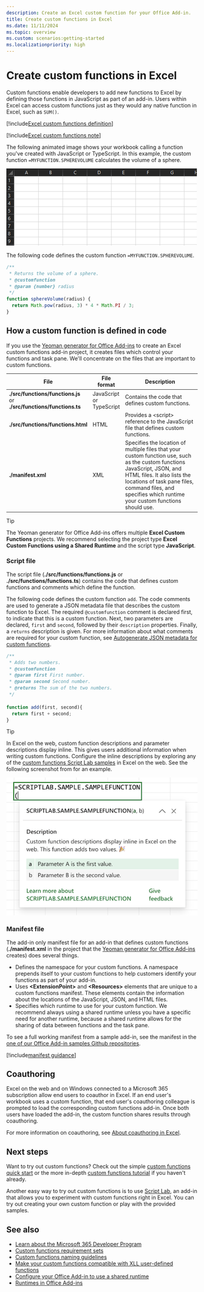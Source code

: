 ```yaml
---
description: Create an Excel custom function for your Office Add-in.
title: Create custom functions in Excel
ms.date: 11/11/2024
ms.topic: overview
ms.custom: scenarios:getting-started
ms.localizationpriority: high
---
```

# Create custom functions in Excel

Custom functions enable developers to add new functions to Excel by defining those functions in JavaScript as part of an add-in. Users within Excel can access custom functions just as they would any native function in Excel, such as `SUM()`.

[!include[Excel custom functions definition](../includes/excel-custom-functions-definition.md)]

[!include[Excel custom functions note](../includes/excel-custom-functions-note.md)]

The following animated image shows your workbook calling a function you've created with JavaScript or TypeScript. In this example, the custom function `=MYFUNCTION.SPHEREVOLUME` calculates the volume of a sphere.

![Animated image showing an end user inserting the MYFUNCTION.SPHEREVOLUME custom function into a cell of an Excel worksheet.](../images/SphereVolumeNew.gif)

The following code defines the custom function `=MYFUNCTION.SPHEREVOLUME`.

```js
/**
 * Returns the volume of a sphere.
 * @customfunction
 * @param {number} radius
 */
function sphereVolume(radius) {
  return Math.pow(radius, 3) * 4 * Math.PI / 3;
}
```

## How a custom function is defined in code

If you use the [Yeoman generator for Office Add-ins](../develop/yeoman-generator-overview.md) to create an Excel custom functions add-in project, it creates files which control your functions and task pane. We'll concentrate on the files that are important to custom functions.

| File | File format | Description |
|------|-------------|-------------|
| **./src/functions/functions.js**<br/>or<br/>**./src/functions/functions.ts** | JavaScript<br/>or<br/>TypeScript | Contains the code that defines custom functions. |
| **./src/functions/functions.html** | HTML | Provides a &lt;script&gt; reference to the JavaScript file that defines custom functions. |
| **./manifest.xml** | XML | Specifies the location of multiple files that your custom function use, such as the custom functions JavaScript, JSON, and HTML files. It also lists the locations of task pane files, command files, and specifies which runtime your custom functions should use. |

> [!TIP]
> The Yeoman generator for Office Add-ins offers multiple **Excel Custom Functions** projects. We recommend selecting the project type **Excel Custom Functions using a Shared Runtime** and the script type **JavaScript**.

### Script file

The script file (**./src/functions/functions.js** or **./src/functions/functions.ts**) contains the code that defines custom functions and comments which define the function.

The following code defines the custom function `add`. The code comments are used to generate a JSON metadata file that describes the custom function to Excel. The required `@customfunction` comment is declared first, to indicate that this is a custom function. Next, two parameters are declared, `first` and `second`, followed by their `description` properties. Finally, a `returns` description is given. For more information about what comments are required for your custom function, see [Autogenerate JSON metadata for custom functions](custom-functions-json-autogeneration.md).

```js
/**
 * Adds two numbers.
 * @customfunction 
 * @param first First number.
 * @param second Second number.
 * @returns The sum of the two numbers.
 */

function add(first, second){
  return first + second;
}
```

> [!TIP]
> In Excel on the web, custom function descriptions and parameter descriptions display inline. This gives users additional information when writing custom functions. Configure the inline descriptions by exploring any of the [custom functions Script Lab samples](https://github.com/OfficeDev/office-js-snippets/tree/prod/samples/excel/16-custom-functions) in Excel on the web. See the following screenshot from for an example.
>
> ![A custom function with inline descriptions displayed in Excel on the web.](../images/custom-functions-inline-description.png)

### Manifest file

The add-in only manifest file for an add-in that defines custom functions (**./manifest.xml** in the project that the [Yeoman generator for Office Add-ins](../develop/yeoman-generator-overview.md) creates) does several things.

- Defines the namespace for your custom functions. A namespace prepends itself to your custom functions to help customers identify your functions as part of your add-in.
- Uses **\<ExtensionPoint\>** and **\<Resources\>** elements that are unique to a custom functions manifest. These elements contain the information about the locations of the JavaScript, JSON, and HTML files.
- Specifies which runtime to use for your custom function. We recommend always using a shared runtime unless you have a specific need for another runtime, because a shared runtime allows for the sharing of data between functions and the task pane.

To see a full working manifest from a sample add-in, see the manifest in the [one of our Office Add-in samples Github repositories](https://github.com/OfficeDev/Office-Add-in-samples/blob/main/Samples/excel-shared-runtime-global-state/manifest.xml).

[!include[manifest guidance](../includes/manifest-guidance.md)]

## Coauthoring

Excel on the web and on Windows connected to a Microsoft 365 subscription allow end users to coauthor in Excel. If an end user's workbook uses a custom function, that end user's coauthoring colleague is prompted to load the corresponding custom functions add-in. Once both users have loaded the add-in, the custom function shares results through coauthoring.

For more information on coauthoring, see [About coauthoring in Excel](/office/vba/excel/concepts/about-coauthoring-in-excel).

## Next steps

Want to try out custom functions? Check out the simple [custom functions quick start](../quickstarts/excel-custom-functions-quickstart.md) or the more in-depth [custom functions tutorial](../tutorials/excel-tutorial-create-custom-functions.md) if you haven't already.

Another easy way to try out custom functions is to use [Script Lab](https://appsource.microsoft.com/product/office/WA104380862), an add-in that allows you to experiment with custom functions right in Excel. You can try out creating your own custom function or play with the provided samples.

## See also

- [Learn about the Microsoft 365 Developer Program](https://aka.ms/m365devprogram)
- [Custom functions requirement sets](/javascript/api/requirement-sets/excel/custom-functions-requirement-sets)
- [Custom functions naming guidelines](custom-functions-naming.md)
- [Make your custom functions compatible with XLL user-defined functions](make-custom-functions-compatible-with-xll-udf.md)
- [Configure your Office Add-in to use a shared runtime](../develop/configure-your-add-in-to-use-a-shared-runtime.md)
- [Runtimes in Office Add-ins](../testing/runtimes.md)
